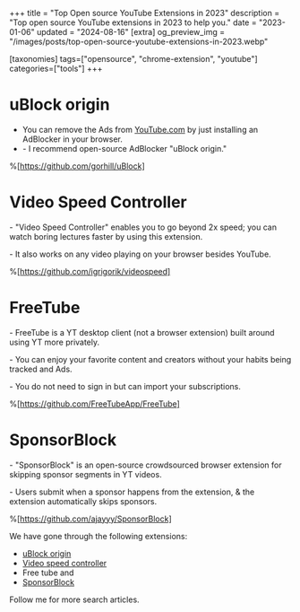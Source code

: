 +++
title = "Top Open source YouTube Extensions in 2023"
description = "Top open source YouTube extensions in 2023 to help you."
date = "2023-01-06"
updated = "2024-08-16"
[extra]
og_preview_img = "/images/posts/top-open-source-youtube-extensions-in-2023.webp"

[taxonomies]
tags=["opensource", "chrome-extension", "youtube"]
categories=["tools"]
+++

# uBlock origin

- You can remove the Ads from [YouTube.com](https://YouTube.com) by just installing an AdBlocker in your browser.
- \- I recommend open-source AdBlocker "uBlock origin."

%[https://github.com/gorhill/uBlock]

# Video Speed Controller

\- "Video Speed Controller" enables you to go beyond 2x speed; you can watch boring lectures faster by using this extension.

\- It also works on any video playing on your browser besides YouTube.

%[https://github.com/igrigorik/videospeed]

# FreeTube

\- FreeTube is a YT desktop client (not a browser extension) built around using YT more privately.

\- You can enjoy your favorite content and creators without your habits being tracked and Ads.

\- You do not need to sign in but can import your subscriptions.

%[https://github.com/FreeTubeApp/FreeTube]

# SponsorBlock

\- "SponsorBlock" is an open-source crowdsourced browser extension for skipping sponsor segments in YT videos.

\- Users submit when a sponsor happens from the extension, & the extension automatically skips sponsors.

%[https://github.com/ajayyy/SponsorBlock]

We have gone through the following extensions:

- [uBlock origin](https://chrome.google.com/webstore/detail/ublock-origin/cjpalhdlnbpafiamejdnhcphjbkeiagm)
- [Video speed controller](https://chrome.google.com/webstore/detail/video-speed-controller/nffaoalbilbmmfgbnbgppjihopabppdk)
- Free tube and
- [SponsorBlock](https://chrome.google.com/webstore/detail/sponsorblock-for-youtube/mnjggcdmjocbbbhaepdhchncahnbgone)

Follow me for more search articles.
